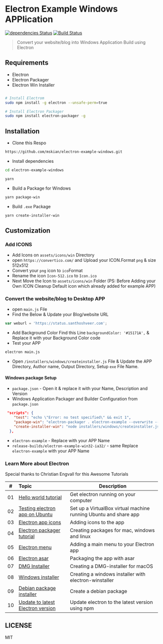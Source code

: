 # Electron Example Windows APPlication

[![dependencies Status](https://david-dm.org/mskian/electron-example-windows/status.png)](https://david-dm.org/mskian/electron-example-windows) [![Build Status](https://travis-ci.org/mskian/electron-example-windows.svg?branch=master)](https://travis-ci.org/mskian/electron-example-windows)  

> Convert your website/blog into Windows Application Build using Electron  

## Requirements

- Electron
- Electron Packager
- Electron Win Installer

```bash

# Install Electrom
sudo npm install -g electron --unsafe-perm=true

# Install Electron Packager
sudo npm install electron-packager -g

```

## Installation

- Clone this Respo

```bash
https://github.com/mskian/electron-example-windows.git
```

- Install dependencies

```bash
cd electron-example-windows
```

```bash
yarn
```

- Build a Package for Windows

```bash
yarn package-win
```

- Build `.exe` Package

```bash
yarn create-installer-win
```

## Customization

### Add ICONS

- Add Icons on `assets/icons/win` Directory
- open `https://convertico.com/` and Upload your ICON.Format `png` & size 512x512
- Convert your `png` icon to `ico`Format
- Rename the icon `Icon-512.ico` to `Icon.ico`
- Next Move the Icon to `assets/icons/win` Folder (PS: Before Adding your Own ICON Cleanup Default icon which already added for example APP)

### Convert the website/blog to Desktop APP

- open `main.js` File
- Find the Below & Update your Blog/website URL

```js
var weburl = 'https://status.santhoshveer.com';
```

- Add Background Color Find this Line `backgroundColor: '#15171A',` & Replace it with your Background Color code
- Test your APP

```bash
electron main.js
```

- Open `/installers/windows/createinstaller.js` File & Update the APP Directory, Author name, Output Directory, Setup `exe` File Name.

#### Windows package Setup

- `package.json` - Open it & replace it with your Name, Description and Version
- Windows Application Packager and Builder Configuration from `package.json`

```json
 "scripts": {
    "test": "echo \"Error: no test specified\" && exit 1",
    "package-win": "electron-packager . electron-example --overwrite --asar --platform=win32 --arch=ia32 --icon=assets/icons/win/icon.ico --prune=true --out=release-builds --version-string.CompanyName=MSKIAN --version-string.FileDescription=MSKIAN --version-string.ProductName=\"Electron Example\"",
    "create-installer-win": "node installers/windows/createinstaller.js"
  },
```

- `electron-example` - Replace with your APP Name
- `release-builds/electron-example-win32-ia32/` - same Replace `electron-example` with your APP Name

### Learn More about Electron

Special thanks to Christian Engvall for this Awesome Tutorials

| # | Topic | Description |
|---|:------|-------------|
| 01 | [Hello world tutorial](http://www.christianengvall.se/electron-hello-world/) | Get electron running on your computer |
| 02 | [Testing electron app on Ubuntu](http://www.christianengvall.se/testing-electron-app-on-ubuntu-linux/) | Set up a VirtualBox virtual machine running Ubuntu and share app |
| 03 | [Electron app icons](http://www.christianengvall.se/electron-app-icons/) | Adding icons to the app |
| 04 | [Electron packager tutorial](http://www.christianengvall.se/electron-packager-tutorial/) | Creating packages for mac, windows and linux |
| 05 | [Electron menu](http://www.christianengvall.se/electron-menu/) | Adding a main menu to your Electron app |
| 06 | [Electron asar](http://www.christianengvall.se/electron-asar/) | Packaging the app with asar |
| 07 | [DMG Installer](http://www.christianengvall.se/dmg-installer-electron-app/) | Creating a DMG-installer for macOS |
| 08 | [Windows installer](http://www.christianengvall.se/electron-windows-installer/) | Creating a windows installer with electron-winstaller |
| 09 | [Debian package installer](https://www.christianengvall.se/electron-installer-debian-package/) | Create a debian package |
| 10 | [Update to latest Electron version](https://www.christianengvall.se/update-to-latest-electron-version/) | Update electron to the latest version using npm |

## LICENSE

MIT
